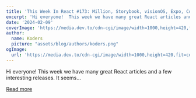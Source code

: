 ```yaml
---
title: 'This Week In React #173: Million, Storybook, visionOS, Expo, Conform, Next.js, Remix, Astro, Apollo, useFormStatus...'
excerpt: 'Hi everyone!  This week we have many great React articles and a few interesting releases. It seems...'
date: '2024-02-09'
coverImage: 'https://media.dev.to/cdn-cgi/image/width=1000,height=420,fit=cover,gravity=auto,format=auto/https%3A%2F%2Fdev-to-uploads.s3.amazonaws.com%2Fuploads%2Farticles%2Fy0gphcqy4he3cl1qhrnr.png'
author:
  name: Koders
  picture: "assets/blog/authors/koders.png"
ogImage:
  url: 'https://media.dev.to/cdn-cgi/image/width=1000,height=420,fit=cover,gravity=auto,format=auto/https%3A%2F%2Fdev-to-uploads.s3.amazonaws.com%2Fuploads%2Farticles%2Fy0gphcqy4he3cl1qhrnr.png'
---
```


Hi everyone!  This week we have many great React articles and a few interesting releases. It seems...

[Read more](https://dev.to/sebastienlorber/this-week-in-react-173-million-storybook-visionos-expo-conform-nextjs-remix-astro-apollo-useformstatus-49fj)
